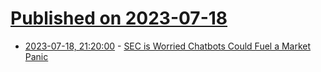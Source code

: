 # [Published on 2023-07-18](index.md)

* [2023-07-18, 21:20:00](https://news.slashdot.org/story/23/07/18/202233/sec-is-worried-chatbots-could-fuel-a-market-panic?utm_source=rss1.0mainlinkanon&utm_medium=feed) - [SEC is Worried Chatbots Could Fuel a Market Panic](https://news.slashdot.org/story/23/07/18/202233/sec-is-worried-chatbots-could-fuel-a-market-panic?utm_source=rss1.0mainlinkanon&utm_medium=feed)
